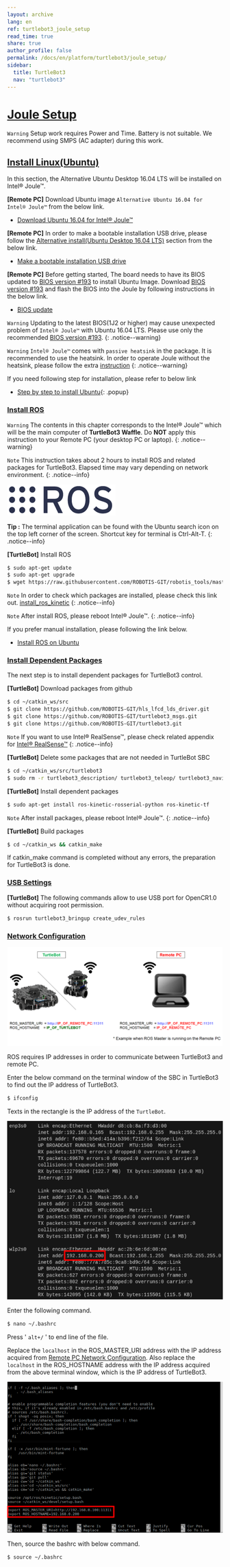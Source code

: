 ```yaml
---
layout: archive
lang: en
ref: turtlebot3_joule_setup
read_time: true
share: true
author_profile: false
permalink: /docs/en/platform/turtlebot3/joule_setup/
sidebar:
  title: TurtleBot3
  nav: "turtlebot3"
---
```


<div style="counter-reset: h1 6"></div>
<div style="counter-reset: h2 1"></div>

# [Joule Setup](#joule-setup)

`Warning` Setup work requires Power and Time. Battery is not suitable. We recommend using SMPS (AC adapter) during this work.

## [Install Linux(Ubuntu)](#install-linux-ubuntu)

In this section, the Alternative Ubuntu Desktop 16.04 LTS will be installed on Intel® Joule™.

**[Remote PC]** Download Ubuntu image `Alternative Ubuntu 16.04 for Intel® Joule™` from the below link.

- [Download Ubuntu 16.04 for Intel® Joule™](http://people.canonical.com/~platform/snappy/tuchuck/desktop-final/tuchuck-xenial-desktop-iso-20170317-0.iso)

**[Remote PC]** In order to make a bootable installation USB drive, please follow the [Alternative install(Ubuntu Desktop 16.04 LTS)][alternative-installubuntu-desktop-1604-lts] section from the below link.

- [Make a bootable installation USB drive](https://developer.ubuntu.com/core/get-started/intel-joule)

**[Remote PC]** Before getting started, The board needs to have its BIOS updated to [BIOS version #193][bios-version-193] to install Ubuntu Image. Download [BIOS version #193][bios-version-193] and flash the BIOS into the Joule by following instructions in the below link.

- [BIOS update](https://software.intel.com/en-us/flashing-the-bios-on-joule)

`Warning` Updating to the latest BIOS(1J2 or higher) may cause unexpected problem of `Intel® Joule™` with Ubuntu 16.04 LTS. Please use only the recommended [BIOS version #193][bios-version-193].
{: .notice--warning}

`Warning` `Intel® Joule™` comes with `passive heatsink` in the package. It is recommended to use the heatsink. In order to operate Joule without the heatsink, please follow the extra [instruction](https://software.intel.com/en-us/node/721471)
{: .notice--warning}

[bios-version-193]: https://downloadmirror.intel.com/26206/eng/joule-firmware-2017-02-19-193-public.zip
[alternative-installubuntu-desktop-1604-lts]: https://developer.ubuntu.com/core/get-started/intel-joule#alternative-install:-ubuntu-desktop-16.04-lts


If you need following step for installation, please refer to below link

  - [Step by step to install Ubuntu]{: .popup}

[Step by step to install Ubuntu]: /docs/en/platform/turtlebot3/step_by_step_to_install_ubuntu_on_joule

### [Install ROS](#install-ros)

`Warning` The contents in this chapter corresponds to the Intel® Joule™ which will be the main computer of **TurtleBot3 Waffle**. Do **NOT** apply this instruction to your Remote PC (your desktop PC or laptop).
{: .notice--warning}

`Note` This instruction takes about 2 hours to install ROS and related packages for TurtleBot3. Elapsed time may vary depending on network environment.
{: .notice--info}

![](/assets/images/platform/turtlebot3/logo_ros.png)

**Tip :** The terminal application can be found with the Ubuntu search icon on the top left corner of the screen. Shortcut key for terminal is Ctrl-Alt-T.
{: .notice--info}

**[TurtleBot]** Install ROS

``` bash
$ sudo apt-get update
$ sudo apt-get upgrade
$ wget https://raw.githubusercontent.com/ROBOTIS-GIT/robotis_tools/master/install_ros_kinetic.sh && chmod 755 ./install_ros_kinetic.sh && bash ./install_ros_kinetic.sh
```

`Note` In order to check which packages are installed, please check this link out. [install_ros_kinetic](https://raw.githubusercontent.com/ROBOTIS-GIT/robotis_tools/master/install_ros_kinetic.sh)
{: .notice--info}

`Note` After install ROS, please reboot Intel® Joule™.
{: .notice--info}

If you prefer manual installation, please following the link below.

- [Install ROS on Ubuntu](http://wiki.ros.org/kinetic/Installation/Ubuntu)

### [Install Dependent Packages](#install-dependent-packages)

The next step is to install dependent packages for TurtleBot3 control.

**[TurtleBot]** Download packages from github

``` bash
$ cd ~/catkin_ws/src
$ git clone https://github.com/ROBOTIS-GIT/hls_lfcd_lds_driver.git
$ git clone https://github.com/ROBOTIS-GIT/turtlebot3_msgs.git
$ git clone https://github.com/ROBOTIS-GIT/turtlebot3.git
```

`Note` If you want to use Intel® RealSense™, please check related appendix for [Intel® RealSense™](http://emanual.robotis.com/docs/en/platform/turtlebot3/appendix_realsense/#realsense)
{: .notice--info}

**[TurtleBot]** Delete some packages that are not needed in TurtleBot SBC

``` bash
$ cd ~/catkin_ws/src/turtlebot3
$ sudo rm -r turtlebot3_description/ turtlebot3_teleop/ turtlebot3_navigation/ turtlebot3_slam/ turtlebot3_example/
```

**[TurtleBot]** Install dependent packages

``` bash
$ sudo apt-get install ros-kinetic-rosserial-python ros-kinetic-tf
```

`Note` After install packages, please reboot Intel® Joule™.
{: .notice--info}

**[TurtleBot]** Build packages

``` bash
$ cd ~/catkin_ws && catkin_make
```

If catkin_make command is completed without any errors, the preparation for TurtleBot3 is done.

### [USB Settings](#usb-settings)

**[TurtleBot]** The following commands allow to use USB port for OpenCR1.0 without acquiring root permission.

``` bash
$ rosrun turtlebot3_bringup create_udev_rules
```

### [Network Configuration](#network-configuration)

![](/assets/images/platform/turtlebot3/software/network_configuration.png)

ROS requires IP addresses in order to communicate between TurtleBot3 and remote PC.

Enter the below command on the terminal window of the SBC in TurtleBot3 to find out the IP address of TurtleBot3.

``` bash
$ ifconfig
```

Texts in the rectangle is the IP address of the `TurtleBot`.

![](/assets/images/platform/turtlebot3/software/network_configuration4.png)

Enter the following command.

``` bash
$ nano ~/.bashrc
```

Press ' `alt+/` ' to end line of the file.

Replace the `localhost` in the ROS_MASTER_URI address with the IP address acquired from [Remote PC Network Configuration](http://emanual.robotis.com/docs/en/platform/turtlebot3/pc_setup/#network-configuration). Also replace the `localhost` in the ROS_HOSTNAME address with the IP address acquired from the above terminal window, which is the IP address of TurtleBot3.

![](/assets/images/platform/turtlebot3/software/network_configuration5.png)

Then, source the bashrc with below command.

``` bash
$ source ~/.bashrc
```

[ros]: http://wiki.ros.org
